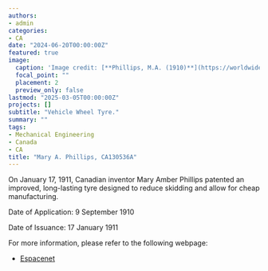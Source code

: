 ```yaml
---
authors:
- admin
categories:
- CA
date: "2024-06-20T00:00:00Z"
featured: true
image:
  caption: 'Image credit: [**Phillips, M.A. (1910)**](https://worldwide.espacenet.com/patent/search/family/045250257/publication/CA130536A?q=pn%3DCA130536A)'
  focal_point: ""
  placement: 2
  preview_only: false
lastmod: "2025-03-05T00:00:00Z"
projects: []
subtitle: "Vehicle Wheel Tyre."
summary: ""
tags:
- Mechanical Engineering
- Canada
- CA
title: "Mary A. Phillips, CA130536A"
---
```

On January 17, 1911, Canadian inventor Mary Amber Phillips patented an improved, long-lasting tyre designed to reduce skidding and allow for cheap manufacturing.

Date of Application: 9 September 1910

Date of Issuance: 17 January 1911

For more information, please refer to the following webpage: 

- [Espacenet](https://worldwide.espacenet.com/patent/search/family/045250257/publication/CA130536A?q=pn%3DCA130536A)